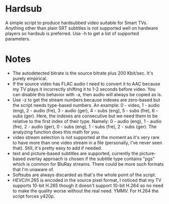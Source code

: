 # Hardsub
A simple script to produce hardsubbed video suitable for Smart TVs. Anything other than plain SRT subtitles is not supported well
on hardware players so hardsub is preferred. Use -h to get a list of supported parameters.

# Notes
- The autodetected bitrate is the source bitrate plus 200 Kbit/sec. It's purely empirical.
- If the source video has FLAC audio I need to convert it to AAC because my TV plays it incorrectly shifting it to
1-2 seconds before video. You can disable this behavior with -a, then audio will always be copied as is.
- Use -z to get the stream numbers because indexes are zero-based but the script needs type-based numbers. An example: 0 - video, 1 - audio (eng), 2 - audio (fre), 3 - audio (ger), 4 - subs (eng), 5 - subs (fre), 6 - subs (ger). Here, the indexes are consecutive but we need them to be relative to the first index of their type. Namely: 0 - audio (eng), 1 - audio (fre), 2 - audio (ger), 0 - subs (eng), 1 - subs (fre), 2 - subs (ger). The analyzing function does this math for you.
- video stream selection is not supported at the moment as it's very rare to have more than one video stream in a file (personally, I've never seen that). Still, it's pretty easy to add if needed.
- text and picture-based subtitles are supported, currently the picture-based overlay approach is chosen if the subtitle type contains "pgs" which is common for BluRay streams. There could be more such formats that I'm unaware of.
- Softsubs are always discarded as that's the whole point of the script.
- HEVC/H.265 is encoded in the source pixel format, I noticed that my TV supports 10-bit H.265 though it doesn't support
10-bit H.264 so no need to make the quality worse without the real need. YMMV. For H.264 the script forces y420p.
